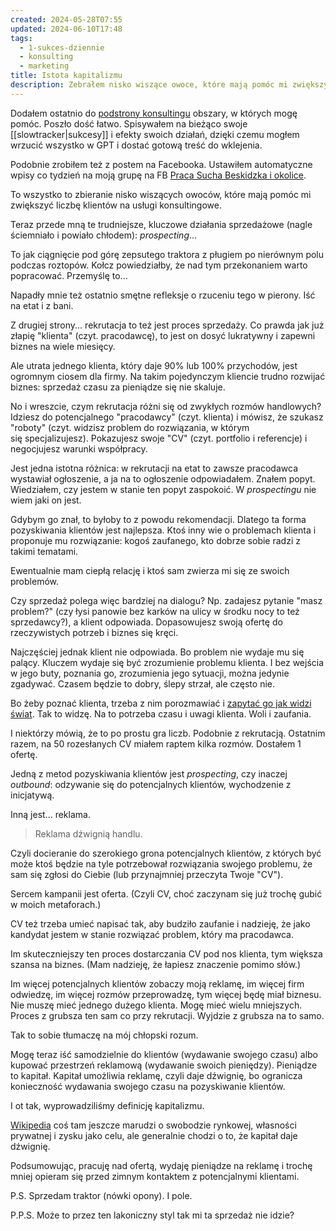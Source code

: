 ```yaml
---
created: 2024-05-28T07:55
updated: 2024-06-10T17:48
tags:
  - 1-sukces-dziennie
  - konsulting
  - marketing
title: Istota kapitalizmu
description: Zebrałem nisko wiszące owoce, które mają pomóc mi zwiększyć liczbę klientów na usługi konsultingowe. Refleksje o powrocie na etat pomogły mi wrócić do biznesu.
---
```

Dodałem ostatnio do [podstrony konsultingu](https://michalkukla.pl/konsultacje) obszary, w których mogę pomóc. Poszło dość łatwo. Spisywałem na bieżąco swoje [[slowtracker|sukcesy]] i efekty swoich działań, dzięki czemu mogłem wrzucić wszystko w GPT i dostać gotową treść do wklejenia.

Podobnie zrobiłem też z postem na Facebooka. Ustawiłem automatyczne wpisy co tydzień na moją grupę na FB [Praca Sucha Beskidzka i okolice](https://www.facebook.com/groups/praca.powiat.suski).

To wszystko to zbieranie nisko wiszących owoców, które mają pomóc mi zwiększyć liczbę klientów na usługi konsultingowe.

Teraz przede mną te trudniejsze, kluczowe działania sprzedażowe (nagle ściemniało i powiało chłodem): *prospecting*...

To jak ciągnięcie pod górę zepsutego traktora z pługiem po nierównym polu podczas roztopów. Kołcz powiedziałby, że nad tym przekonaniem warto popracować. Przemyślę to...

Napadły mnie też ostatnio smętne refleksje o rzuceniu tego w pierony. Iść na etat i z bani. 

Z drugiej strony... rekrutacja to też jest proces sprzedaży. Co prawda jak już złapię "klienta" (czyt. pracodawcę), to jest on dosyć lukratywny i zapewni biznes na wiele miesięcy.

Ale utrata jednego klienta, który daje 90% lub 100% przychodów, jest ogromnym ciosem dla firmy. Na takim pojedynczym kliencie trudno rozwijać biznes: sprzedaż czasu za pieniądze się nie skaluje.

No i wreszcie, czym rekrutacja różni się od zwykłych rozmów handlowych? Idziesz do potencjalnego "pracodawcy" (czyt. klienta) i mówisz, że szukasz "roboty" (czyt. widzisz problem do rozwiązania, w którym się specjalizujesz). Pokazujesz swoje "CV" (czyt. portfolio i referencje) i negocjujesz warunki współpracy.

Jest jedna istotna różnica: w rekrutacji na etat to zawsze pracodawca wystawiał ogłoszenie, a ja na to ogłoszenie odpowiadałem. Znałem popyt. Wiedziałem, czy jestem w stanie ten popyt zaspokoić. W *prospectingu* nie wiem jaki on jest.

Gdybym go znał, to byłoby to z powodu rekomendacji. Dlatego ta forma pozyskiwania klientów jest najlepsza. Ktoś inny wie o problemach klienta i proponuje mu rozwiązanie: kogoś zaufanego, kto dobrze sobie radzi z takimi tematami.

Ewentualnie mam ciepłą relację i ktoś sam zwierza mi się ze swoich problemów.

Czy sprzedaż polega więc bardziej na dialogu? Np. zadajesz pytanie "masz problem?" (czy łysi panowie bez karków na ulicy w środku nocy to też sprzedawcy?), a klient odpowiada. Dopasowujesz swoją ofertę do rzeczywistych potrzeb i biznes się kręci.

Najczęściej jednak klient nie odpowiada. Bo problem nie wydaje mu się palący. Kluczem wydaje się być zrozumienie problemu klienta. I bez wejścia w jego buty, poznania go, zrozumienia jego sytuacji, można jedynie zgadywać. Czasem będzie to dobry, ślepy strzał, ale często nie.

Bo żeby poznać klienta, trzeba z nim porozmawiać i [zapytać go jak widzi świat](https://www.youtube.com/watch?v=evQsOFQju08). Tak to widzę. Na to potrzeba czasu i uwagi klienta. Woli i zaufania.

I niektórzy mówią, że to po prostu gra liczb. Podobnie z rekrutacją. Ostatnim razem, na 50 rozesłanych CV miałem raptem kilka rozmów. Dostałem 1 ofertę.

Jedną z metod pozyskiwania klientów jest *prospecting*, czy inaczej *outbound*: odzywanie się do potencjalnych klientów, wychodzenie z inicjatywą.

Inną jest... reklama.

> Reklama dźwignią handlu.

Czyli docieranie do szerokiego grona potencjalnych klientów, z których być może ktoś będzie na tyle potrzebował rozwiązania swojego problemu, że sam się zgłosi do Ciebie (lub przynajmniej przeczyta Twoje "CV").

Sercem kampanii jest oferta. (Czyli CV, choć zaczynam się już trochę gubić w moich metaforach.)

CV też trzeba umieć napisać tak, aby budziło zaufanie i nadzieję, że jako kandydat jestem w stanie rozwiązać problem, który ma pracodawca.

Im skuteczniejszy ten proces dostarczania CV pod nos klienta, tym większa szansa na biznes. (Mam nadzieję, że łapiesz znaczenie pomimo słów.)

Im więcej potencjalnych klientów zobaczy moją reklamę, im więcej firm odwiedzę, im więcej rozmów przeprowadzę, tym więcej będę miał biznesu. Nie muszę mieć jednego dużego klienta. Mogę mieć wielu mniejszych. Proces z grubsza ten sam co przy rekrutacji. Wyjdzie z grubsza na to samo.

Tak to sobie tłumaczę na mój chłopski rozum. 

Mogę teraz iść samodzielnie do klientów (wydawanie swojego czasu) albo kupować przestrzeń reklamową (wydawanie swoich pieniędzy). Pieniądze to kapitał. Kapitał umożliwia reklamę, czyli daje dźwignię, bo ogranicza konieczność wydawania swojego czasu na pozyskiwanie klientów.

I ot tak, wyprowadziliśmy definicję kapitalizmu.

[Wikipedia](https://pl.wikipedia.org/wiki/Kapitalizm) coś tam jeszcze marudzi o swobodzie rynkowej, własności prywatnej i zysku jako celu, ale generalnie chodzi o to, że kapitał daje dźwignię.

Podsumowując, pracuję nad ofertą, wydaję pieniądze na reklamę i trochę mniej opieram się przed zimnym kontaktem z potencjalnymi klientami.

P.S. Sprzedam traktor (nówki opony). I pole.

P.P.S. Może to przez ten lakoniczny styl tak mi ta sprzedaż nie idzie?